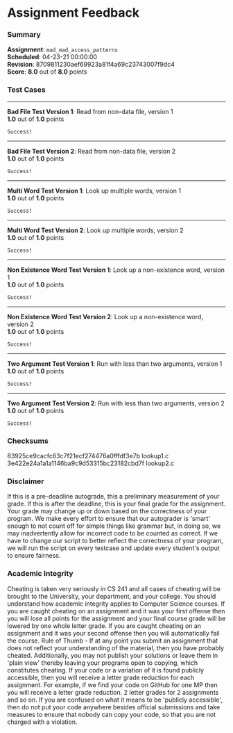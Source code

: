 # Assignment Feedback

### Summary

**Assignment**: `mad_mad_access_patterns`  
**Scheduled**: 04-23-21 00:00:00  
**Revision**: 8709811230aef69923a81f4a69c23743007f9dc4  
**Score**: **8.0** out of **8.0** points

### Test Cases
---

**Bad File Test Version 1**: Read from non-data file, version 1  
**1.0** out of **1.0** points
```
Success!
```
---

**Bad File Test Version 2**: Read from non-data file, version 2  
**1.0** out of **1.0** points
```
Success!
```
---

**Multi Word Test Version 1**: Look up multiple words, version 1  
**1.0** out of **1.0** points
```
Success!
```
---

**Multi Word Test Version 2**: Look up multiple words, version 2  
**1.0** out of **1.0** points
```
Success!
```
---

**Non Existence Word Test Version 1**: Look up a non-existence word, version 1  
**1.0** out of **1.0** points
```
Success!
```
---

**Non Existence Word Test Version 2**: Look up a non-existence word, version 2  
**1.0** out of **1.0** points
```
Success!
```
---

**Two Argument Test Version 1**: Run with less than two arguments, version 1  
**1.0** out of **1.0** points
```
Success!
```
---

**Two Argument Test Version 2**: Run with less than two arguments, version 2  
**1.0** out of **1.0** points
```
Success!
```
### Checksums

83925ce9cacfc63c7f21ecf274476a0fffdf3e7b lookup1.c  
3e422e24a1a1a1146ba9c9d53315bc23182cbd7f lookup2.c


### Disclaimer
If this is a pre-deadline autograde, this a preliminary measurement of your grade.
If this is after the deadline, this is your final grade for the assignment.
Your grade may change up or down based on the correctness of your program.
We make every effort to ensure that our autograder is 'smart' enough to not count off
for simple things like grammar but, in doing so, we may inadvertently allow for
incorrect code to be counted as correct.
If we have to change our script to better reflect the correctness of your program,
we will run the script on every testcase and update every student's output to ensure fairness.



### Academic Integrity
Cheating is taken very seriously in CS 241 and all cases of cheating will be brought to the University, your department, and your college.
You should understand how academic integrity applies to Computer Science courses.
If you are caught cheating on an assignment and it was your first offense then you will lose all points for the assignment and your final course
grade will be lowered by one whole letter grade. If you are caught cheating on an assignment and it was your second offense then you will automatically fail the course.
Rule of Thumb - If at any point you submit an assignment that does not reflect your understanding of the material, then you have probably cheated.
Additionally, you may not publish your solutions or leave them in 'plain view' thereby leaving your programs open to copying, which constitutes cheating.
If your code or a variation of it is found publicly accessible, then you will receive a letter grade reduction for each assignment.
For example, if we find your code on GitHub for one MP then you will receive a letter grade reduction. 2 letter grades for 2 assignments and so on.
If you are confused on what it means to be 'publicly accessible', then do not put your code anywhere besides official submissions and take measures
to ensure that nobody can copy your code, so that you are not charged with a violation.


